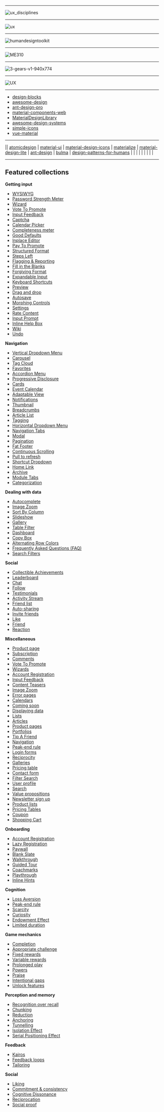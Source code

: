 
--------------

![ux_disciplines](http://www.kickerstudio.com/wp-content/uploads/2013/03/ux_disciplines_rev_big.jpg)

--------------

![ux](http://www.kickerstudio.com/wp-content/uploads/2013/03/ux.jpg)

-----------------

![humandesigntoolkit](http://dstudio.sites.olt.ubc.ca/files/2012/10/humandesigntoolkit.jpg)

---------------------

![ME310](http://dstudio.ubc.ca/files/2012/10/ME310.jpg)

-----------------

![3-gears-v1-940x774](http://dstudio.ubc.ca/files/2012/10/3-gears-v1-940x774.jpg)

---------------

![UX](https://github.com/ci-ai/fundamentals/blob/master/use-cases/design-research/UX.JPG)

------------


* [design-blocks](https://github.com/froala/design-blocks)
* [awesome-design](https://github.com/gztchan/awesome-design)
* [ant-design-pro](https://github.com/ant-design/ant-design-pro)
* [material-components-web](https://material.io/components/)
* [MaterialDesignLibrary](https://github.com/navasmdc/MaterialDesignLibrary)
* [awesome-design-systems](https://github.com/alexpate/awesome-design-systems)
* [simple-icons](https://github.com/simple-icons/simple-icons)
* [vue-material](https://github.com/vuematerial/vue-material)

---------------

|| [atomicdesign](http://atomicdesign.bradfrost.com/) | [material-ui](https://github.com/mui-org/material-ui) | [material-design-icons](https://github.com/google/material-design-icons) |  [materialize](https://github.com/Dogfalo/materialize) |  [material-design-lite](https://github.com/google/material-design-lite) |  [ant-design](https://github.com/ant-design/ant-design) |  [bulma](https://github.com/jgthms/bulma) |  [design-patterns-for-humans](https://github.com/kamranahmedse/design-patterns-for-humans) |  []() |  []() |  []() |  []() |  []() |  []() |  []() |  []() | 

--------------

<section class="full-bleed" role="header">
    <div class="header-bg header-bg-full-bleed bg-section-screenshots">
    <div class="container">
      <div class="row">
      <div class="row">
        <div class="col-md-12">
          <div class="featured-collections overview-element" style="">
            <h2>Featured collections</h2>
            <div class="collection-list">
    <strong>Getting input</strong>
    <ul>
      <li>
        <a href="/patterns/WYSIWYG/examples">
          WYSIWYG
        </a>
      </li>
      <li>
        <a href="/patterns/PasswordStrengthMeter/examples">
          Password Strength Meter
        </a>
      </li>
      <li>
        <a href="/patterns/Wizard/examples">
          Wizard
        </a>
      </li>
      <li>
        <a href="/patterns/VoteToPromote/examples">
          Vote To Promote
        </a>
      </li>
      <li>
        <a href="/patterns/InputFeedback/examples">
          Input Feedback
        </a>
      </li>
      <li>
        <a href="/patterns/Captcha/examples">
          Captcha
        </a>
      </li>
      <li>
        <a href="/patterns/CalendarPicker/examples">
          Calendar Picker
        </a>
      </li>
      <li>
        <a href="/patterns/CompletenessMeter/examples">
          Completeness meter
        </a>
      </li>
      <li>
        <a href="/patterns/GoodDefaults/examples">
          Good Defaults
        </a>
      </li>
      <li>
        <a href="/patterns/InplaceEditor/examples">
          Inplace Editor
        </a>
      </li>
      <li>
        <a href="/patterns/pay-to-promote/examples">
          Pay To Promote
        </a>
      </li>
      <li>
        <a href="/patterns/StructuredFormat/examples">
          Structured Format
        </a>
      </li>
      <li>
        <a href="/patterns/StepsLeft/examples">
          Steps Left
        </a>
      </li>
      <li>
        <a href="/patterns/flagging-and-reporting/examples">
          Flagging &amp; Reporting
        </a>
      </li>
      <li>
        <a href="/patterns/FillInTheBlanks/examples">
          Fill in the Blanks
        </a>
      </li>
      <li>
        <a href="/patterns/ForgivingFormat/examples">
          Forgiving Format
        </a>
      </li>
      <li>
        <a href="/patterns/expandable-input/examples">
          Expandable Input
        </a>
      </li>
      <li>
        <a href="/patterns/keyboard-shortcuts/examples">
          Keyboard Shortcuts
        </a>
      </li>
      <li>
        <a href="/patterns/LivePreview/examples">
          Preview
        </a>
      </li>
      <li>
        <a href="/patterns/drag-and-drop/examples">
          Drag and drop
        </a>
      </li>
      <li>
        <a href="/patterns/autosave/examples">
          Autosave
        </a>
      </li>
      <li>
        <a href="/patterns/morphing-controls/examples">
          Morphing Controls
        </a>
      </li>
      <li>
        <a href="/patterns/settings/examples">
          Settings
        </a>
      </li>
      <li>
        <a href="/patterns/RateContent/examples">
          Rate Content
        </a>
      </li>
      <li>
        <a href="/patterns/InputPrompt/examples">
          Input Prompt
        </a>
      </li>
      <li>
        <a href="/patterns/InlineHelpBox/examples">
          Inline Help Box
        </a>
      </li>
      <li>
        <a href="/patterns/Wiki/examples">
          Wiki
        </a>
      </li>
      <li>
        <a href="/patterns/undo/examples">
          Undo
        </a>
      </li>
    </ul>
    <strong>Navigation</strong>
    <ul>
      <li>
        <a href="/patterns/VerticalDropdownMenu/examples">
          Vertical Dropdown Menu
        </a>
      </li>
      <li>
        <a href="/patterns/Carousel/examples">
          Carousel
        </a>
      </li>
      <li>
        <a href="/patterns/TagCloud/examples">
          Tag Cloud
        </a>
      </li>
      <li>
        <a href="/patterns/favorites/examples">
          Favorites
        </a>
      </li>
      <li>
        <a href="/patterns/AccordionMenu/examples">
          Accordion Menu
        </a>
      </li>
      <li>
        <a href="/patterns/ProgressiveDisclosure/examples">
          Progressive Disclosure
        </a>
      </li>
      <li>
        <a href="/patterns/cards/examples">
          Cards
        </a>
      </li>
      <li>
        <a href="/patterns/EventCalendar/examples">
          Event Calendar
        </a>
      </li>
      <li>
        <a href="/patterns/AdaptableView/examples">
          Adaptable View
        </a>
      </li>
      <li>
        <a href="/patterns/notifications/examples">
          Notifications
        </a>
      </li>
      <li>
        <a href="/patterns/Thumbnail/examples">
          Thumbnail
        </a>
      </li>
      <li>
        <a href="/patterns/Breadcrumbs/examples">
          Breadcrumbs
        </a>
      </li>
      <li>
        <a href="/patterns/ArticleList/examples">
          Article List
        </a>
      </li>
      <li>
        <a href="/patterns/Tag/examples">
          Tagging
        </a>
      </li>
      <li>
        <a href="/patterns/HorizontalDropdownMenu/examples">
          Horizontal Dropdown Menu
        </a>
      </li>
      <li>
        <a href="/patterns/NavigationTabs/examples">
          Navigation Tabs
        </a>
      </li>
      <li>
        <a href="/patterns/modal-windows/examples">
          Modal
        </a>
      </li>
      <li>
        <a href="/patterns/Pagination/examples">
          Pagination
        </a>
      </li>
      <li>
        <a href="/patterns/FatFooter/examples">
          Fat Footer
        </a>
      </li>
      <li>
        <a href="/patterns/ContinuousScrolling/examples">
          Continuous Scrolling
        </a>
      </li>
      <li>
        <a href="/patterns/pull-to-refresh/examples">
          Pull to refresh
        </a>
      </li>
      <li>
        <a href="/patterns/ShortcutDropdown/examples">
          Shortcut Dropdown
        </a>
      </li>
      <li>
        <a href="/patterns/HomeLink/examples">
          Home Link
        </a>
      </li>
      <li>
        <a href="/patterns/Archive/examples">
          Archive
        </a>
      </li>
      <li>
        <a href="/patterns/ModuleTabs/examples">
          Module Tabs
        </a>
      </li>
      <li>
        <a href="/patterns/categorization/examples">
          Categorization
        </a>
      </li>
    </ul>
    <strong>Dealing with data</strong>
    <ul>
      <li>
        <a href="/patterns/Autocomplete/examples">
          Autocomplete
        </a>
      </li>
      <li>
        <a href="/patterns/ImageZoom/examples">
          Image Zoom
        </a>
      </li>
      <li>
        <a href="/patterns/SortByColumn/examples">
          Sort By Column
        </a>
      </li>
      <li>
        <a href="/patterns/Slideshow/examples">
          Slideshow
        </a>
      </li>
      <li>
        <a href="/patterns/Gallery/examples">
          Gallery
        </a>
      </li>
      <li>
        <a href="/patterns/TableFilter/examples">
          Table Filter
        </a>
      </li>
      <li>
        <a href="/patterns/dashboard/examples">
          Dashboard
        </a>
      </li>
      <li>
        <a href="/patterns/CopyBox/examples">
          Copy Box
        </a>
      </li>
      <li>
        <a href="/patterns/AlternatingRowColors/examples">
          Alternating Row Colors
        </a>
      </li>
      <li>
        <a href="/patterns/frequently-asked-questions-faq/examples">
          Frequently Asked Questions (FAQ)
        </a>
      </li>
      <li>
        <a href="/patterns/LiveFilter/examples">
          Search Filters
        </a>
      </li>
    </ul>
    <strong>Social</strong>
    <ul>
      <li>
        <a href="/patterns/CollectibleAchievements/examples">
          Collectible Achievements
        </a>
      </li>
      <li>
        <a href="/patterns/leaderboard/examples">
          Leaderboard
        </a>
      </li>
      <li>
        <a href="/patterns/direct-messaging/examples">
          Chat
        </a>
      </li>
      <li>
        <a href="/patterns/follow/examples">
          Follow
        </a>
      </li>
      <li>
        <a href="/patterns/testimonials/examples">
          Testimonials
        </a>
      </li>
      <li>
        <a href="/patterns/ActivityStream/examples">
          Activity Stream
        </a>
      </li>
      <li>
        <a href="/patterns/friend-list/examples">
          Friend list
        </a>
      </li>
      <li>
        <a href="/patterns/auto-sharing/examples">
          Auto-sharing
        </a>
      </li>
      <li>
        <a href="/patterns/invite-friends/examples">
          Invite friends
        </a>
      </li>
      <li>
        <a href="/patterns/like/examples">
          Like
        </a>
      </li>
      <li>
        <a href="/patterns/friend/examples">
          Friend
        </a>
      </li>
      <li>
        <a href="/patterns/reaction/examples">
          Reaction
        </a>
      </li>
    </ul>
    <strong>Miscellaneous</strong>
    <ul>
      <li>
        <a href="/patterns/ProductPage/examples">
          Product page
        </a>
      </li>
      <li>
        <a href="/patterns/Subscription/examples">
          Subscription
        </a>
      </li>
      <li>
        <a href="/users/1/collections/comments/screenshots">
          Comments
        </a>
      </li>
      <li>
        <a href="/users/1/collections/vote-to-promote/screenshots">
          Vote To Promote
        </a>
      </li>
      <li>
        <a href="/users/1/collections/wizards/screenshots">
          Wizards
        </a>
      </li>
      <li>
        <a href="/users/1/collections/account-registration/screenshots">
          Account Registration
        </a>
      </li>
      <li>
        <a href="/users/1/collections/input-feedback/screenshots">
          Input Feedback
        </a>
      </li>
      <li>
        <a href="/users/1/collections/content-teasers/screenshots">
          Content Teasers
        </a>
      </li>
      <li>
        <a href="/users/1/collections/image-zoom/screenshots">
          Image Zoom
        </a>
      </li>
      <li>
        <a href="/users/1/collections/error-pages/screenshots">
          Error pages
        </a>
      </li>
      <li>
        <a href="/users/1/collections/calendars/screenshots">
          Calendars
        </a>
      </li>
      <li>
        <a href="/users/1/collections/coming-soon/screenshots">
          Coming soon
        </a>
      </li>
      <li>
        <a href="/users/1/collections/displaying-data/screenshots">
          Displaying data
        </a>
      </li>
      <li>
        <a href="/users/1/collections/lists/screenshots">
          Lists
        </a>
      </li>
      <li>
        <a href="/users/1/collections/articles/screenshots">
          Articles
        </a>
      </li>
      <li>
        <a href="/users/1/collections/product-pages/screenshots">
          Product pages
        </a>
      </li>
      <li>
        <a href="/users/1/collections/portfolios/screenshots">
          Portfolios
        </a>
      </li>
      <li>
        <a href="/patterns/TipAFriend/examples">
          Tip A Friend
        </a>
      </li>
      <li>
        <a href="/users/1/collections/navigation/screenshots">
          Navigation
        </a>
      </li>
      <li>
        <a href="/users/1/collections/peak-end-rule/screenshots">
          Peak-end rule
        </a>
      </li>
      <li>
        <a href="/users/1/collections/login-forms/screenshots">
          Login forms
        </a>
      </li>
      <li>
        <a href="/users/1/collections/reciprocity/screenshots">
          Reciprocity
        </a>
      </li>
      <li>
        <a href="/users/1/collections/galleries/screenshots">
          Galleries
        </a>
      </li>
      <li>
        <a href="/patterns/PricingTable/examples">
          Pricing table
        </a>
      </li>
      <li>
        <a href="/users/1/collections/contact_form/screenshots">
          Contact form
        </a>
      </li>
      <li>
        <a href="/users/1/collections/filter_search/screenshots">
          Filter Search
        </a>
      </li>
      <li>
        <a href="/users/1/collections/user-profile/screenshots">
          User profile
        </a>
      </li>
      <li>
        <a href="/users/1/collections/search/screenshots">
          Search
        </a>
      </li>
      <li>
        <a href="/users/1/collections/value-propositions/screenshots">
          Value propositions
        </a>
      </li>
      <li>
        <a href="/users/1/collections/newsletter-sign-up/screenshots">
          Newsletter sign up
        </a>
      </li>
      <li>
        <a href="/users/1/collections/product-lists/screenshots">
          Product lists
        </a>
      </li>
      <li>
        <a href="/users/1/collections/pricing-tables/screenshots">
          Pricing Tables
        </a>
      </li>
      <li>
        <a href="/patterns/Coupon/examples">
          Coupon
        </a>
      </li>
      <li>
        <a href="/patterns/ShoppingCart/examples">
          Shopping Cart
        </a>
      </li>
    </ul>
    <strong>Onboarding</strong>
    <ul>
      <li>
        <a href="/patterns/AccountRegistration/examples">
          Account Registration
        </a>
      </li>
      <li>
        <a href="/patterns/LazyRegistration/examples">
          Lazy Registration
        </a>
      </li>
      <li>
        <a href="/patterns/Paywall/examples">
          Paywall
        </a>
      </li>
      <li>
        <a href="/patterns/BlankSlate/examples">
          Blank Slate
        </a>
      </li>
      <li>
        <a href="/patterns/Tour/examples">
          Walkthrough
        </a>
      </li>
      <li>
        <a href="/patterns/Guided-tour/examples">
          Guided Tour
        </a>
      </li>
      <li>
        <a href="/patterns/coachmarks/examples">
          Coachmarks
        </a>
      </li>
      <li>
        <a href="/patterns/playthrough/examples">
          Playthrough
        </a>
      </li>
      <li>
        <a href="/patterns/inline-hints/examples">
          Inline Hints
        </a>
      </li>
    </ul>
    <strong>Cognition</strong>
    <ul>
      <li>
        <a href="/patterns/Loss-aversion/examples">
          Loss Aversion
        </a>
      </li>
      <li>
        <a href="/patterns/Peakend-rule/examples">
          Peak-end rule
        </a>
      </li>
      <li>
        <a href="/patterns/Scarcity/examples">
          Scarcity
        </a>
      </li>
      <li>
        <a href="/patterns/curiosity/examples">
          Curiosity
        </a>
      </li>
      <li>
        <a href="/patterns/Endowment-effect/examples">
          Endowment Effect
        </a>
      </li>
      <li>
        <a href="/patterns/Limited-duration/examples">
          Limited duration
        </a>
      </li>
    </ul>
    <strong>Game mechanics</strong>
    <ul>
      <li>
        <a href="/patterns/Completion/examples">
          Completion
        </a>
      </li>
      <li>
        <a href="/patterns/Appropriate-challenge/examples">
          Appropriate challenge
        </a>
      </li>
      <li>
        <a href="/patterns/Fixed-rewards/examples">
          Fixed rewards
        </a>
      </li>
      <li>
        <a href="/patterns/Variable-rewards/examples">
          Variable rewards
        </a>
      </li>
      <li>
        <a href="/patterns/Prolonged-play/examples">
          Prolonged play
        </a>
      </li>
      <li>
        <a href="/patterns/Powers/examples">
          Powers
        </a>
      </li>
      <li>
        <a href="/patterns/Praise/examples">
          Praise
        </a>
      </li>
      <li>
        <a href="/patterns/Intentional-gaps/examples">
          Intentional gaps
        </a>
      </li>
      <li>
        <a href="/patterns/Unlock-features/examples">
          Unlock features
        </a>
      </li>
    </ul>
    <strong>Perception and memory</strong>
    <ul>
      <li>
        <a href="/patterns/Recognition-over-recall/examples">
          Recognition over recall
        </a>
      </li>
      <li>
        <a href="/patterns/Chunking/examples">
          Chunking
        </a>
      </li>
      <li>
        <a href="/patterns/Reduction/examples">
          Reduction
        </a>
      </li>
      <li>
        <a href="/patterns/Anchoring/examples">
          Anchoring
        </a>
      </li>
      <li>
        <a href="/patterns/Tunnelling/examples">
          Tunnelling
        </a>
      </li>
      <li>
        <a href="/patterns/isolation-effect/examples">
          Isolation Effect
        </a>
      </li>
      <li>
        <a href="/patterns/Serial-positioning-effect/examples">
          Serial Positioning Effect
        </a>
      </li>
    </ul>
    <strong>Feedback</strong>
    <ul>
      <li>
        <a href="/patterns/Kairos/examples">
          Kairos
        </a>
      </li>
      <li>
        <a href="/patterns/Feedback-loops/examples">
          Feedback loops
        </a>
      </li>
      <li>
        <a href="/patterns/Tailoring/examples">
          Tailoring
        </a>
      </li>
    </ul>
    <strong>Social</strong>
    <ul>
      <li>
        <a href="/patterns/Liking/examples">
          Liking
        </a>
      </li>
      <li>
        <a href="/patterns/Commitment-consistency/examples">
          Commitment &amp; consistency
        </a>
      </li>
      <li>
        <a href="/patterns/cognitive-dissonance/examples">
          Cognitive Dissonance
        </a>
      </li>
      <li>
        <a href="/patterns/Reciprocation/examples">
          Reciprocation
        </a>
      </li>
      <li>
        <a href="/patterns/Social-proof/examples">
          Social proof
        </a>
      </li>
    </ul>
</div>
          </div>
        </div>
      </div>
    </div>
    
  </div>

</section>
